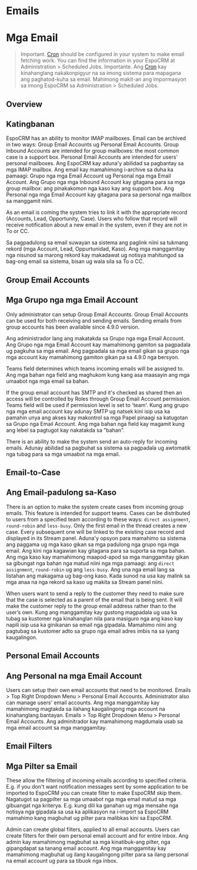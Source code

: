 # Emails
# Mga Email

> Important. [Cron](https://github.com/espocrm/documentation/blob/master/administration/server-configuration.md#setup-a-crontab) should be configured in your system to make email fetching work. You can find the information in your EspoCRM at Administration > Scheduled Jobs.
>Importante. Ang [Cron](https://github.com/espocrm/documentation/blob/master/administration/server-configuration.md#setup-a-crontab) kay kinahanglang nakakonpigyur na sa imong sistema para mapagana ang paghatod-kuha sa email. Mahimong makit-an ang impormasyon sa imong EspoCRM sa Administration > Scheduled Jobs.

## Overview
## Katingbanan

EspoCRM has an ability to monitor IMAP mailboxes. Email can be archived in two ways: Group Email Accounts ug Personal Email Accounts. Group Inbound Accounts are intended for group mailboxes: the most common case is a support box. Personal Email Accounts are intended for users’ personal mailboxes.
Ang EspoCRM kay aduna'y abilidad sa pagbantay sa mga IMAP mailbox. Ang email kay mamahimong i-archive sa duha ka pamaagi: Grupo nga mga Email Account ug Personal nga mga Email Account. Ang Grupo nga mga Inbound Account kay gitagana para sa mga group mailbox: ang pinakakomon nga kaso kay ang support box. Ang Personal nga mga Email Account kay gitagana para sa personal nga mailbox sa manggamit niini.

As an email is coming the system tries to link it with the appropriate record (Accounts, Lead, Opportunity, Case). Users who follow that record will receive notification about a new email in the system, even if they are not in To or CC.

Sa pagpadulong sa email suwayan sa sistema ang paglink niini sa tukmang rekord (mga Account, Lead, Oppurtunidad, Kaso). Ang mga manggamitay nga nisunod sa marong rekord kay makadawat ug notisya mahitungod sa bag-ong email sa sistema, bisan ug wala sila sa To o CC.

## Group Email Accounts
## Mga Grupo nga mga Email Account

Only administrator can setup Group Email Accounts. Group Email Accounts can be used for both receiving and sending emails. Sending emails from group accounts has been available since 4.9.0 version.

Ang administrador lang ang makatakda sa Grupo nga mga Email Account. Ang Grupo nga mga Email Account kay mamahimong gamiton sa pagpadala ug pagkuha sa mga email. Ang pagpadala sa mga email gikan sa grupo nga mga account kay mamahimong gamiton gikan pa sa 4.9.0 nga bersyon.

Teams field determines which teams incoming emails will be assigned to. 
Ang mga bahan nga field ang maghukom kung kang asa maasayin ang mga umaabot nga mga email sa bahan.

If the group email account has SMTP and it's checked as shared then an access will be controlled by Roles through Group Email Account permission. Teams field will be used if permission level is set to 'team'.
Kung ang grupo nga mga email account kay adunay SMTP ug natsek kini isip usa ka pamahin unya ang akses kay makontrol sa mga Papel pinaagi sa katugotan sa Grupo nga Email Account. Ang mga bahan nga field kay magamit kung ang lebel sa pagtugot kay nakatakda sa "bahan".

There is an ability to make the system send an auto-reply for incoming emails.
Adunay abilidad sa pagbuhat sa sistema sa pagpadala ug awtomatik nga tubag para sa mga umaabot na mga email.

## Email-to-Case
## Ang Email-padulong sa-Kaso

There is an option to make the system create cases from incoming group emails. 
This feature is intended for support teams. 
Cases can be distributed to users from a specified team according to these ways: 
`direct assignment`, `round-robin` and `less-busy`. 
Only the first email in the thread creates a new case. 
Every subsequent one will be linked to the existing case record and displayed in its Stream panel.
Aduna'y opsyon para mamahimo sa sistema ang paggama ug mga kaso gikan sa mga padulong nga grupo nga mga email.
Ang kini nga kagawian kay gitagana para sa suporta sa mga bahan.
Ang mga kaso kay mamahimong maapod-apod sa mga manggamitay gikan sa gibungat nga bahan nga matud niini nga mga pamaagi:
ang `direct assignment`, `round-robin` ug ang `less-busy`.
Ang una nga email lang sa listahan ang makagama ug bag-ong kaso.
Kada sunod na usa kay malink sa mga anaa na nga rekord sa kaso ug makita sa Stream panel niini.

When users want to send a reply to the customer they need to make sure that the case is selected as a parent of the email that is being sent. It will make the customer reply to the group email address rather than to the user’s own.
Kung ang manggamitay kay gustong magpadala ug usa ka tubag sa kustomer nga kinahanglan nila para masiguro nga ang kaso kay napili isip usa ka ginikanan sa email nga gipadala. Mamahimo niini ang pagtubag sa kustomer adto sa grupo nga email adres imbis na sa iyang kaugalingon.

## Personal Email Accounts
## Ang Personal na mga Email Account

Users can setup their own email accounts that need to be monitored. Emails > Top Right Dropdown Menu > Personal Email Accounts. Administrator also can manage users' email accounts.
Ang mga manggamitay kay mamahimong magtakda sa ilahang kaugalingong mga account na kinahanglang bantayan. Emails > Top Right Dropdown Menu > Personal Email Accounts. Ang adminitrador kay mamahimong magdumala usab sa mga email account sa mga manggamitay.

## Email Filters
## Mga Pilter sa Email

These allow the filtering of incoming emails according to specified criteria. E.g. if you don't want notification messages sent by some application to be imported to EspoCRM you can create filter to make EspoCRM skip them.
Nagatugot sa pagpilter sa mga umaabot nga mga email matud sa mga gibuangat nga kriterya. E.g. kung dili ka ganahan ug mga mensahe nga notisya nga gipadala sa usa ka aplikasyon na i-import sa EspoCRM mamahimo kang magbuhat ug pilter para malibkas kini sa EspoCRM.

Admin can create global filters, applied to all email accounts. Users can create filters for their own personal email account and for entire inbox.
Ang admin kay mamahimong magbuhat sa mga kinatibuk-ang pilter, nga gipangdapat sa tanang email account. Ang mga manggamitay kay mamahimong magbuhat ug ilang kaugalingong pilter para sa ilang personal na email account ug para sa tibuok nga inbox.
